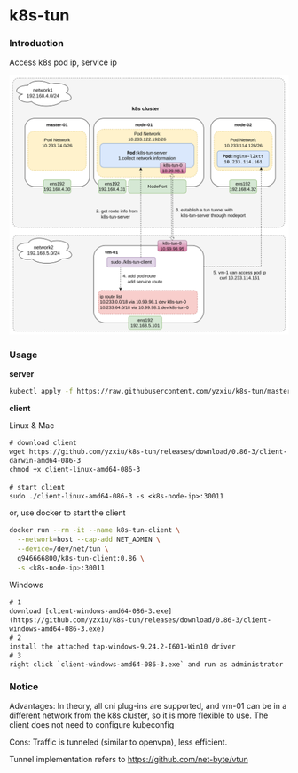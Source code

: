 # k8s-tun

### Introduction

Access k8s pod ip, service ip

![img.png](img.png)

### Usage

**server**

```bash
kubectl apply -f https://raw.githubusercontent.com/yzxiu/k8s-tun/master/deploy.yaml
```

**client**

Linux & Mac

```shell
# download client
wget https://github.com/yzxiu/k8s-tun/releases/download/0.86-3/client-darwin-amd64-086-3
chmod +x client-linux-amd64-086-3

# start client
sudo ./client-linux-amd64-086-3 -s <k8s-node-ip>:30011
```
or, use docker to start the client
```bash
docker run --rm -it --name k8s-tun-client \
  --network=host --cap-add NET_ADMIN \
  --device=/dev/net/tun \
  q946666800/k8s-tun-client:0.86 \
  -s <k8s-node-ip>:30011
```

Windows
```shell
# 1
download [client-windows-amd64-086-3.exe](https://github.com/yzxiu/k8s-tun/releases/download/0.86-3/client-windows-amd64-086-3.exe)
# 2
install the attached tap-windows-9.24.2-I601-Win10 driver
# 3
right click `client-windows-amd64-086-3.exe` and run as administrator
```

### Notice


Advantages: In theory, all cni plug-ins are supported, and vm-01 can be in a different network from the k8s cluster, so it is more flexible to use. The client does not need to configure kubeconfig

Cons: Traffic is tunneled (similar to openvpn), less efficient.

Tunnel implementation refers to https://github.com/net-byte/vtun